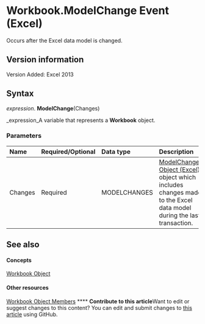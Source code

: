 
# Workbook.ModelChange Event (Excel)

Occurs after the Excel data model is changed. 


## Version information

Version Added: Excel 2013 


## Syntax

 _expression_. **ModelChange**(Changes)

 _expression_A variable that represents a  **Workbook** object.


### Parameters



|**Name**|**Required/Optional**|**Data type**|**Description**|
|:-----|:-----|:-----|:-----|
|Changes|Required|MODELCHANGES| [ModelChanges Object (Excel)](fd2388eb-48ab-c238-2ffa-8c3f6d20fe36.md) object which includes changes made to the Excel data model during the last transaction.|

## See also


#### Concepts


 [Workbook Object](8c00aa60-c974-eed3-0812-3c9625eb0d4c.md)
#### Other resources


 [Workbook Object Members](dce102a3-25de-3ff4-2ce5-bc56e08baca7.md)
****   **Contribute to this article**Want to edit or suggest changes to this content? You can edit and submit changes to  [this article](https://github.com/jhershey00/VBA_Excel_Test/OpenXMLCon/articles/efe01088-273b-f9d8-ea3e-2ea1725ba7b2.md) using GitHub.

